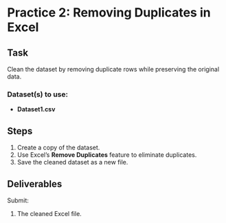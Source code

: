 # Practice 2: Removing Duplicates in Excel

## Task
Clean the dataset by removing duplicate rows while preserving the original data.

### Dataset(s) to use:
- **Dataset1.csv**

## Steps
1. Create a copy of the dataset.
2. Use Excel’s **Remove Duplicates** feature to eliminate duplicates.
3. Save the cleaned dataset as a new file.

## Deliverables
Submit:
1. The cleaned Excel file.
